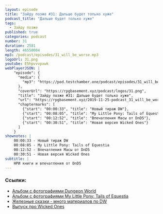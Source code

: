 ```yaml
---
layout: episode
title: "Зайду позже #31: Дальше будет только хуже"
podcast_title: "Дальше будет только хуже"
tags:
  - Зайду позже
published: true
categories: podcast
number: 31
duration: 2581
length: 46550004
mp3: /podcast/episodes/31_will_be_worse.mp3
logoUrl: 31.png
youtube: E5hpvvvpxwk
webPlayerJSON: |
    "episode": {
      "media": {
        "mp3": "https://pod.testchamber.one/podcast/episodes/31_will_be_worse.mp3"
      },
      "coverUrl": "https://rpgbasement.xyz/podcast/logos/31.png",
      "title": "Зайду позже #31: Дальше будет только хуже",
      "url": "https://rpgbasement.xyz/2019-11-25-podcast_31_will_be_worse/",
      "chaptermarks": [
        {"start": "00:00:33", "title": "Новый тираж DW"},
        {"start": "00:08:05", "title": "My Little Pony: Tails of Equestia"},
        {"start": "00:12:52", "title": "Впечатления Масы от DnD5"},
        {"start": "00:30:51", "title": "Новая версия Wicked Ones"}
      ]
    }
shownotes: |
    00:00:33 - Новый тираж DW  
    00:08:05 - My Little Pony: Tails of Equestia  
    00:12:52 - Впечатления Масы от DnD5  
    00:30:51 - Новая версия Wicked Ones  
subtitle: |
    НРИ книги и впечатления от DnD5
---
```


### Ссылки:  
- [Альбом с фотографиями Dungeon World](/img/podcast/31/dw/1.jpg)  [![]()](/img/podcast/31/dw/2.jpg)  [![]()](/img/podcast/31/dw/3.jpg)  [![]()](/img/podcast/31/dw/4.jpg)  [![]()](/img/podcast/31/dw/5.jpg)  [![]()](/img/podcast/31/dw/6.jpg)  [![]()](/img/podcast/31/dw/7.jpg) [![]()](/img/podcast/31/dw/8.jpg) [![]()](/img/podcast/31/dw/9.jpg)  
- [Альбом с фотографиями My Little Pony: Tails of Equestia](/img/podcast/31/mlp/1.png)  [![]()](/img/podcast/31/mlp/2.png)  [![]()](/img/podcast/31/mlp/3.png)  [![]()](/img/podcast/31/mlp/4.png)  [![]()](/img/podcast/31/mlp/5.jpg)  [![]()](/img/podcast/31/mlp/6.jpg)  [![]()](/img/podcast/31/mlp/7.jpg)  [![]()](/img/podcast/31/mlp/8.jpg)    
- [Железные сказки - много материалов по DW](https://vk.com/irontales)
- [Выпуск про Wicked Ones](https://rpgbasement.xyz/2019-09-30-podcast_24_sad_dungeoun/)

